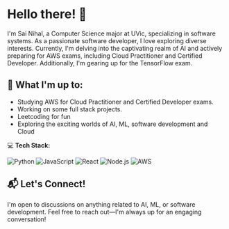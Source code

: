 # Hello there! 👋

I'm Sai Nihal, a Computer Science major at UVic, specializing in software systems. As a passionate software developer, I love exploring diverse interests. Currently, I'm delving into the captivating realm of AI and actively preparing for AWS exams, including Cloud Practitioner and Certified Developer. Additionally, I'm gearing up for the TensorFlow exam.

## 🚀 What I'm up to:
- Studying AWS for Cloud Practitioner and Certified Developer exams.
- Working on some full stack projects.
- Leetcoding for fun
- Exploring the exciting worlds of AI, ML, software development and Cloud

💻 **Tech Stack:**

![Python](https://img.shields.io/badge/Python-3776AB?style=for-the-badge&logo=python&logoColor=white)
![JavaScript](https://img.shields.io/badge/JavaScript-F7DF1E?style=for-the-badge&logo=javascript&logoColor=black)
![React](https://img.shields.io/badge/React-61DAFB?style=for-the-badge&logo=react&logoColor=black)
![Node.js](https://img.shields.io/badge/Node.js-339933?style=for-the-badge&logo=nodedotjs&logoColor=white)
![AWS](https://img.shields.io/badge/AWS-232F3E?style=for-the-badge&logo=amazonaws&logoColor=white)


## 📬 Let's Connect!
I'm open to discussions on anything related to AI, ML, or software development. Feel free to reach out—I'm always up for an engaging conversation!

